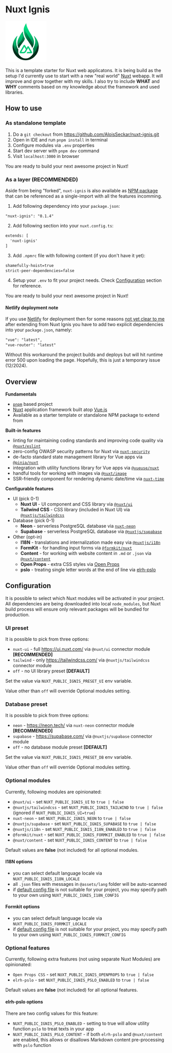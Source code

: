 # Nuxt Ignis

![Nuxt Ignis](https://github.com/AloisSeckar/nuxt-ignis/blob/main/public/nuxt-ignis.png)

This is a template starter for Nuxt web applicatons. It is being build as the setup I'd currently use to start with a new "real world" [Nuxt](https://nuxt.com/) webapp. It will improve and grow together with my skills. I also try to include **WHAT** and **WHY** comments based on my knowledge about the framework and used libraries.

## How to use

### As standalone template
1. Do a `git checkout` from https://github.com/AloisSeckar/nuxt-ignis.git
2. Open in IDE and run `pnpm install` in terminal
3. Configure modules via `.env` properties
4. Start dev server with `pnpm dev` command
5. Visit `localhost:3000` in browser

You are ready to build your next awesome project in Nuxt!

### As a layer (RECOMMENDED)
Aside from being "forked", `nuxt-ignis` is also available as [NPM package](https://www.npmjs.com/package/nuxt-ignis) that can be referenced as a single-import with all the features incomming.

1) Add following dependency into your `package.json`:
```
"nuxt-ignis": "0.1.4"
```

2) Add following section into your `nuxt.config.ts`:
```
extends: [
  'nuxt-ignis'
]
```

3) Add `.npmrc` file with following content (if you don't have it yet):
```
shamefully-hoist=true
strict-peer-dependencies=false
```

4) Setup your `.env` to fit your project needs. Check [Configuration](#Configuration) section for reference.

You are ready to build your next awesome project in Nuxt!

#### Netlify deployment note
If you use [Netlify](https://www.netlify.com/) for deployment then for some reasons [not yet clear to me](https://github.com/nuxt/nuxt/discussions/30187) after extending from Nuxt Ignis you have to add two explicit dependencies into your `package.json`, namely:
```
"vue": "latest",
"vue-router": "latest"
```
Without this workaround the project builds and deploys but will hit runtime error 500 upon loading the page. Hopefully, this is just a temporary issue (12/2024).

## Overview

**Fundamentals**
- [`pnpm`](https://pnpm.io/) based project
- [Nuxt](https://nuxt.com/) application framework built atop [Vue.js](https://vuejs.org/)
- Available as a starter template or standalone NPM package to extend from

**Built-in features**
- linting for maintaining coding standards and improving code quality via [`@nuxt/eslint`](https://nuxt.com/modules/eslint) 
- zero-config OWASP security patterns for Nuxt via [`nuxt-security`](https://nuxt-security.vercel.app/)
- de-facto standard state management library for Vue apps via [`@pinia/nuxt`](https://pinia.vuejs.org/ssr/nuxt.html)
- integration with utility functions library for Vue apps via [`@vueuse/nuxt`](https://vueuse.org/nuxt/README.html)
- handful tools for working with images via [`@nuxt/image`](https://image.nuxt.com/) 
- SSR-friendly component for rendering dynamic date/time via [`nuxt-time`](https://nuxt.com/modules/time)

**Configurable features**
- UI (pick 0-1)
  - **Nuxt UI** - UI component and CSS library via [`@nuxt/ui`](https://ui.nuxt.com/) 
  - **Tailwind CSS** - CSS library (included in Nuxt UI) via [`@nuxtjs/tailwindcss`](https://tailwindcss.nuxtjs.org/) 
- Database (pick 0-1)
  - **Neon** - serverless PostgreSQL database via [`nuxt-neon`](https://github.com/AloisSeckar/nuxt-neon/) 
  - **Supabase** - serverless PostgreSQL database via [`@nuxtjs/supabase`](https://supabase.nuxtjs.org/) 
- Other (opt-in)
  - **I18N** - translations and internalization made easy via [`@nuxtjs/i18n`](hhttps://i18n.nuxtjs.org/) 
  - **FormKit** - for handling input forms via [`@formkit/nuxt`](https://nuxt.com/modules/formkit) 
  - **Content** - for working with website content in `.md` or `.json` via [`@nuxt/content`](https://content.nuxt.com/) 
  - **Open Props** - extra CSS styles via [Open Props](https://open-props.style/)
  - **pslo** - treating single letter words at the end of line via [elrh-pslo](https://open-props.style/)

## Configuration
It is possible to select which Nuxt modules will be activated in your project. All dependencies are being downloaded into local `node_modules`, but Nuxt build process will ensure only relevant packages will be bundled for production.

### UI preset
It is possible to pick from three options:
- `nuxt-ui` - full https://ui.nuxt.com/ via `@nuxt/ui` connector module **[RECOMMENDED]**
- `tailwind` - only https://tailwindcss.com/ via `@nuxtjs/tailwindcss` connector module
- `off` - no UI library preset **[DEFAULT]**

Set the value via `NUXT_PUBLIC_IGNIS_PRESET_UI` env variable.

Value other than `off` will override Optional modules setting.

### Database preset
It is possible to pick from three options:
- `neon` - https://neon.tech/ via `nuxt-neon` connector module **[RECOMMENDED]**
- `supabase` - https://supabase.com/ via `@nuxtjs/supabase` connector module
- `off` - no database module preset **[DEFAULT]**

Set the value via `NUXT_PUBLIC_IGNIS_PRESET_DB` env variable.

Value other than `off` will override Optional modules setting.

### Optional modules
Currently, following modules are opinionated:
- `@nuxt/ui` - set `NUXT_PUBLIC_IGNIS_UI` to `true | false`
- `@nuxtjs/tailwindcss` - set `NUXT_PUBLIC_IGNIS_TAILWIND` to `true | false` (ignored if `NUXT_PUBLIC_IGNIS_UI=true`)
- `nuxt-neon` - set `NUXT_PUBLIC_IGNIS_NEON` to `true | false`
- `@nuxtjs/supabase` - set `NUXT_PUBLIC_IGNIS_SUPABASE` to `true | false`
- `@nuxtjs/i18n` - set `NUXT_PUBLIC_IGNIS_I18N_ENABLED` to `true | false`
- `@formkit/nuxt` - set `NUXT_PUBLIC_IGNIS_FORMKIT_ENABLED` to `true | false`
- `@nuxt/content` - set `NUXT_PUBLIC_IGNIS_CONTENT` to `true | false`

Default values are **false** (not included) for all optional modules.

#### I18N options
- you can select default language locale via `NUXT_PUBLIC_IGNIS_I18N_LOCALE`
- all `.json` files with messages in `@assets/lang` folder will be auto-scanned
- if [default config file](https://github.com/AloisSeckar/nuxt-ignis/blob/main/i18n.config.ts) is not suitable for your project, you may specify path to your own using `NUXT_PUBLIC_IGNIS_I18N_CONFIG`

#### Formkit options
- you can select default language locale via `NUXT_PUBLIC_IGNIS_FORMKIT_LOCALE`
- if [default config file](https://github.com/AloisSeckar/nuxt-ignis/blob/main/i18n.config.ts) is not suitable for your project, you may specify path to your own using `NUXT_PUBLIC_IGNIS_FORMKIT_CONFIG`

### Optional features
Currently, following extra features (not using separate Nuxt Modules) are opinionated:
- `Open Props CSS` - set `NUXT_PUBLIC_IGNIS_OPENPROPS` to `true | false`
- `elrh-pslo` - set `NUXT_PUBLIC_IGNIS_PSLO_ENABLED` to `true | false`

Default values are **false** (not included) for all optional features.

#### elrh-pslo options
There are two config values for this feature:
- `NUXT_PUBLIC_IGNIS_PSLO_ENABLED` - setting to true will allow utility function `pslo` to treat texts in your app
- `NUXT_PUBLIC_IGNIS_PSLO_CONTENT` - if both `elrh-pslo` and `@nuxt/content` are enabled, this allows or disallows Markdown content pre-processing with `pslo` function
